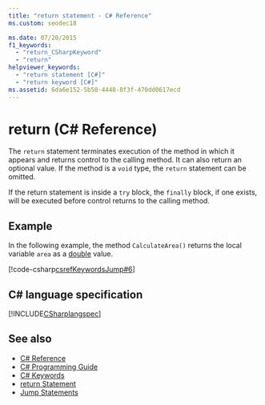 ```yaml
---
title: "return statement - C# Reference"
ms.custom: seodec18

ms.date: 07/20/2015
f1_keywords: 
  - "return_CSharpKeyword"
  - "return"
helpviewer_keywords: 
  - "return statement [C#]"
  - "return keyword [C#]"
ms.assetid: 6da6e152-5b58-4448-8f3f-470dd0617ecd
---
```

# return (C# Reference)

The `return` statement terminates execution of the method in which it appears and returns control to the calling method. It can also return an optional value. If the method is a `void` type, the `return` statement can be omitted.

 If the return statement is inside a `try` block, the `finally` block, if one exists, will be executed before control returns to the calling method.

## Example

 In the following example, the method `CalculateArea()` returns the local variable `area` as a [double](double.md) value.

[!code-csharp[csrefKeywordsJump#6](~/samples/snippets/csharp/VS_Snippets_VBCSharp/csrefKeywordsJump/CS/csrefKeywordsJump.cs#6)]  

## C# language specification

[!INCLUDE[CSharplangspec](~/includes/csharplangspec-md.md)]

## See also

- [C# Reference](../index.md)
- [C# Programming Guide](../../programming-guide/index.md)
- [C# Keywords](index.md)
- [return Statement](/cpp/cpp/return-statement-cpp)
- [Jump Statements](jump-statements.md)
